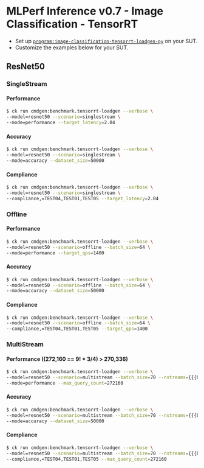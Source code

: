 # MLPerf Inference v0.7 - Image Classification - TensorRT

- Set up [`program:image-classification-tensorrt-loadgen-py`](https://github.com/ctuning/ck-mlperf/blob/master/program/image-classification-tensorrt-loadgen-py/README.md) on your SUT.
- Customize the examples below for your SUT.

<a name="resnet50"></a>
## ResNet50

<a name="singlestream"></a>
### SingleStream

#### Performance

```bash
$ ck run cmdgen:benchmark.tensorrt-loadgen --verbose \
--model=resnet50 --scenario=singlestream \
--mode=performance --target_latency=2.04
```

#### Accuracy

```bash
$ ck run cmdgen:benchmark.tensorrt-loadgen --verbose \
--model=resnet50 --scenario=singlestream \
--mode=accuracy --dataset_size=50000
```

#### Compliance

```bash
$ ck run cmdgen:benchmark.tensorrt-loadgen --verbose \
--model=resnet50 --scenario=singlestream \
--compliance,=TEST04,TEST01,TEST05 --target_latency=2.04
```


<a name="offline"></a>
### Offline

#### Performance

```bash
$ ck run cmdgen:benchmark.tensorrt-loadgen --verbose \
--model=resnet50 --scenario=offline --batch_size=64 \
--mode=performance --target_qps=1400
```

#### Accuracy

```bash
$ ck run cmdgen:benchmark.tensorrt-loadgen --verbose \
--model=resnet50 --scenario=offline --batch_size=64 \
--mode=accuracy --dataset_size=50000
```

#### Compliance

```bash
$ ck run cmdgen:benchmark.tensorrt-loadgen --verbose \
--model=resnet50 --scenario=offline --batch_size=64 \
--compliance,=TEST04,TEST01,TEST05 --target_qps=1400
```


<a name="multistream"></a>
### MultiStream

#### Performance ((272,160 == 9! * 3/4) > 270,336)

```bash
$ ck run cmdgen:benchmark.tensorrt-loadgen --verbose \
--model=resnet50 --scenario=multistream --batch_size=70 --nstreams={{{batch_size}}} \
--mode=performance --max_query_count=272160
```

#### Accuracy

```bash
$ ck run cmdgen:benchmark.tensorrt-loadgen --verbose \
--model=resnet50 --scenario=multistream --batch_size=70 --nstreams={{{batch_size}}} \
--mode=accuracy --dataset_size=50000
```

#### Compliance

```bash
$ ck run cmdgen:benchmark.tensorrt-loadgen --verbose \
--model=resnet50 --scenario=multistream --batch_size=70 --nstreams={{{batch_size}}} \
--compliance,=TEST04,TEST01,TEST05 --max_query_count=272160
```
